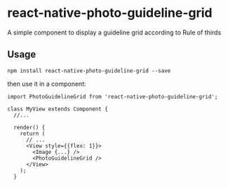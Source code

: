 # react-native-photo-guideline-grid

A simple component to display a guideline grid according to Rule of thirds

## Usage

```
npm install react-native-photo-guideline-grid --save
```

then use it in a component:

```
import PhotoGuidelineGrid from 'react-native-photo-guideline-grid';

class MyView extends Component {
  //...

  render() {
    return (
      // ...
      <View style={{flex: 1}}>
        <Image {...} />
        <PhotoGuidelineGrid />
      </View>
    );
  }
```
